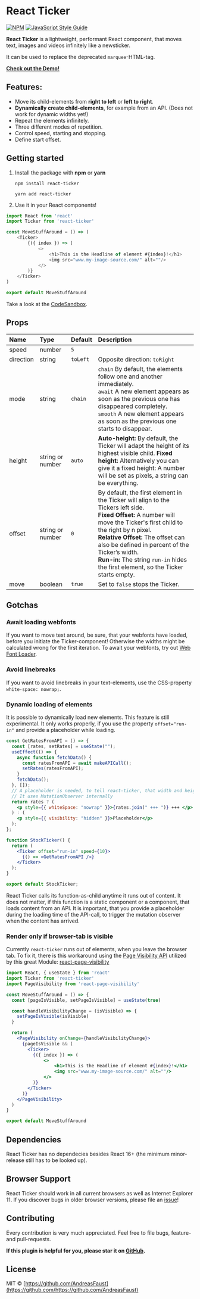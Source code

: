 # React Ticker

[![NPM](https://img.shields.io/npm/v/react-ticker.svg)](https://www.npmjs.com/package/react-ticker) [![JavaScript Style Guide](https://img.shields.io/badge/code_style-standard-brightgreen.svg)](https://standardjs.com)

**React Ticker** is a lightweight, performant React component, that moves text, images and videos infinitely like a newsticker.

It can be used to replace the deprecated `marquee`-HTML-tag.

**[Check out the Demo!](https://andreasfaust.github.io/react-ticker/)**

## Features:

- Move its child-elements from **right to left** or **left to right**.
- **Dynamically create child-elements**, for example from an API.
  (Does not work for dynamic widths yet!)
- Repeat the elements infinitely.
- Three different modes of repetition.
- Control speed, starting and stopping.
- Define start offset.

## Getting started

1. Install the package with **npm** or **yarn**

   `npm install react-ticker`

   `yarn add react-ticker`

2. Use it in your React components!

```javascript
import React from 'react'
import Ticker from 'react-ticker'

const MoveStuffAround = () => (
    <Ticker>
        {({ index }) => (
            <>
                <h1>This is the Headline of element #{index}!</h1>
                <img src="www.my-image-source.com/" alt=""/>
            </>
        )}
    </Ticker>
)

export default MoveStuffAround

```

Take a look at the [CodeSandbox](https://codesandbox.io/s/quizzical-lehmann-nqy7w).


## Props

| **Name**  | **Type**         | **Default** | **Description**                                                                                                                                                                                                                                                                                                                                                   |
| :-------- | :--------------- | :---------- | :---------------------------------------------------------------------------------------------------------------------------------------------------------------------------------------------------------------------------------------------------------------------------------------------------------------------------------------------------------------- |
| speed     | number           | `5`         |                                                                                                                                                                                                                                                                                                                                                                   |
| direction | string           | `toLeft`    | Opposite direction: `toRight`                                                                                                                                                                                                                                                                                                                                     |
| mode      | string           | `chain`     | `chain` By default, the elements follow one and another immediately. <br> `await` A new element appears as soon as the previous one has disappeared completely. <br> `smooth` A new element appears as soon as the previous one starts to disappear.                                                                                                              |
| height    | string or number | `auto`      | **Auto-height:** By default, the Ticker will adapt the height of its highest visible child. **Fixed height:** Alternatively you can give it a fixed height: A number will be set as pixels, a string can be everything.                                                                                                                                           |
| offset    | string or number | `0`         | By default, the first element in the Ticker will align to the Tickers left side. <br> **Fixed Offset:** A number will move the Ticker's first child to the right by n pixel. <br> **Relative Offset:** The offset can also be defined in percent of the Ticker’s width. <br> **Run-in:** The string `run-in` hides the first element, so the Ticker starts empty. |
| move      | boolean          | `true`      | Set to `false` stops the Ticker.                                                                                                                                                                                                                                                                                                                                  |

## Gotchas

### Await loading webfonts

If you want to move text around, be sure, that your webfonts have loaded, before you initiate the Ticker-component! Otherwise the widths might be calculated wrong for the first iteration.
To await your webfonts, try out [Web Font Loader](https://github.com/typekit/webfontloader).

### Avoid linebreaks

If you want to avoid linebreaks in your text-elements, use the CSS-property `white-space: nowrap;`.

### Dynamic loading of elements

It is possible to dynamically load new elements. This feature is still experimental. It only works properly, if you use the property `offset="run-in"` and provide a placeholder while loading.

```jsx
const GetRatesFromAPI = () => {
  const [rates, setRates] = useState("");
  useEffect(() => {
    async function fetchData() {
      const ratesFromAPI = await makeAPICall();
      setRates(ratesFromAPI);
    }
    fetchData();
  }, []);
  // A placeholder is needed, to tell react-ticker, that width and height might have changed
  // It uses MutationObserver internally
  return rates ? (
    <p style={{ whiteSpace: "nowrap" }}>{rates.join(" +++ ")} +++ </p>
  ) : (
    <p style={{ visibility: "hidden" }}>Placeholder</p>
  );
};

function StockTicker() {
  return (
    <Ticker offset="run-in" speed={10}>
      {() => <GetRatesFromAPI />}
    </Ticker>
  );
}

export default StockTicker;
```

React Ticker calls its function-as-child anytime it runs out of content. It does not matter, if this function is a static component or a component, that loads content from an API.
It is important, that you provide a placeholder during the loading time of the API-call, to trigger the mutation observer when the content has arrived.


### Render only if browser-tab is visible

Currently `react-ticker` runs out of elements, when you leave the browser tab. To fix it, there is this workaround using the [Page Visibility API](https://developer.mozilla.org/en-US/docs/Web/API/Page_Visibility_API#Use_cases) utilized by this great Module: [react-page-visibility](https://www.npmjs.com/package/react-page-visibility)

```jsx
import React, { useState } from 'react'
import Ticker from 'react-ticker'
import PageVisibility from 'react-page-visibility'

const MoveStuffAround = () => {
  const [pageIsVisible, setPageIsVisible] = useState(true)

  const handleVisibilityChange = (isVisible) => {
    setPageIsVisible(isVisible)
  }

  return (
    <PageVisibility onChange={handleVisibilityChange}>
      {pageIsVisible && (
        <Ticker>
          {({ index }) => (
              <>
                  <h1>This is the Headline of element #{index}!</h1>
                  <img src="www.my-image-source.com/" alt=""/>
              </>
          )}
        </Ticker>
      )}
    </PageVisibility>
  )
}

export default MoveStuffAround
```


## Dependencies

React Ticker has no dependecies besides React 16+ (the minimum minor-release still has to be looked up).

## Browser Support

React Ticker should work in all current browsers as well as Internet Explorer 11. If you discover bugs in older browser versions, please file an [issue](https://github.com/AndreasFaust/react-ticker/issues)!

## Contributing

Every contribution is very much appreciated.
Feel free to file bugs, feature- and pull-requests.

**If this plugin is helpful for you, please star it on [GitHub](https://github.com/AndreasFaust/react-ticker).**

## License

MIT © [https://github.com/AndreasFaust](https://github.com/https://github.com/AndreasFaust)
